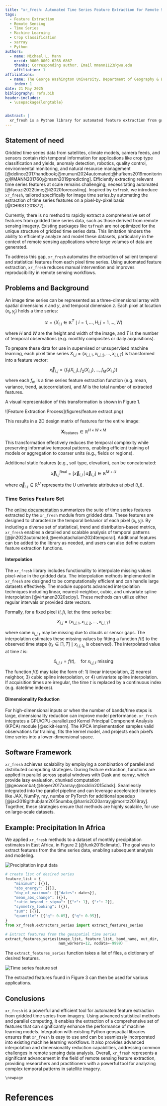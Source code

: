 ```yaml
---
title: "xr_fresh: Automated Time Series Feature Extraction for Remote Sensing & Gridded Data"
tags:
  - Feature Extraction
  - Remote Sensing
  - Time Series
  - Machine Learning
  - Crop Classification
  - xarray
  - Python
authors:
  - name: Michael L. Mann
    orcid: 0000-0002-6268-6867
    thanks: Corresponding author. Email mmann1123@gwu.edu
    affiliation: 1
affiliations:
  - name: The George Washington University, Department of Geography & Environment, Washington DC 20052
    index: 1
date: 21 May 2025
bibliography: refs.bib
header-includes:
  - \usepackage{longtable}


abstract: |
  xr_fresh is a Python library for automated feature extraction from gridded time series data, such as satellite imagery, climate model outputs, and sensor arrays. Building on the methodology of tsfresh, xr_fresh extends this approach to pixel-level temporal sequences common in observational data such as from earth observation or repeat photography data. It computes a comprehensive set of statistical, trend, and distribution-based features for each pixel, enabling scalable preprocessing for classical machine learning. The library is optimized for large-scale applications through parallelized computation using xarray, Dask, Ray, and JAX. It also includes advanced interpolation techniques for handling missing data and GPU-accelerated kernel PCA for dimensionality reduction.  
---
```

 
<!-- compile working with:
pandoc writeup.md --bibliography=refs.bib --filter pandoc-citeproc --pdf-engine=xelatex -o output.pdf-->
 
## Statement of need

Gridded time series data from satellites, climate models, camera feeds, and sensors contain rich temporal information for applications like crop type classification and yields, anomaly detection, robotics, quality control, environmental monitoring, and natural resource management [@delince2017handbook;@mumuni2024automated;@hufkens2019monitoring;@MANN201760;@mann2019predicting]. Efficiently extracting relevant time series features at scale remains challenging, necessitating automated [@faouzi2022time;@li2020forecasting]. Inspired by `tsfresh`, we introduce `xr_fresh`, tailored specifically for image time series,by automating the extraction of time series features on a pixel-by-pixel basis [@CHRIST201872].

Currently, there is no method to rapidly extract a comprehensive set of features from gridded time series data, such as those derived from remote sensing imagery. Existing packages like `tsfresh` are not optimized for the unique structure of gridded time series data. This limitation hinders the ability to efficiently analyze and model these datasets, particularly in the context of remote sensing applications where large volumes of data are generated.

To address this gap, `xr_fresh` automates the extraction of salient temporal and statistical features from each pixel time series. Using automated feature extraction, `xr_fresh` reduces manual intervention and improves reproducibility in remote sensing workflows.

## Problems and Background

An image time series can be represented as a three-dimensional array with spatial dimensions $x$ and $y$, and temporal dimension $z$. Each pixel at location $(x_i, y_j)$ holds a time series:

$$
\mathcal{D} = \{ X_{i,j} \in \mathbb{R}^T \mid i = 1, \ldots, H; j = 1, \ldots, W \}
$$

where $H$ and $W$ are the height and width of the image, and $T$ is the number of temporal observations (e.g. monthly composites or daily acquisitions).

To prepare these data for use in supervised or unsupervised machine learning, each pixel time series $X_{i,j} = (x_{i,j,1}, x_{i,j,2}, \ldots, x_{i,j,T})$ is transformed into a feature vector:

$$
\vec{x}_{i,j} = \left(f_1(X_{i,j}), f_2(X_{i,j}), \ldots, f_M(X_{i,j})\right)
$$

where each $f_m$ is a time series feature extraction function (e.g. mean, variance, trend, autocorrelation), and $M$ is the total number of extracted features.

A visual representation of this transformation is shown in Figure 1.  

![Feature Extraction Process](figures/feature extract.png)

This results in a 2D design matrix of features for the entire image:

$$
\mathbf{X}_{\text{features}} \in \mathbb{R}^{H \times W \times M}
$$

This transformation effectively reduces the temporal complexity while preserving informative temporal patterns, enabling efficient training of models or aggregation to coarser units (e.g., fields or regions).

Additional static features (e.g., soil type, elevation), can be concatenated:

$$
\vec{x}_{i,j}^\text{final} = \left[ \vec{x}_{i,j} \,|\, \vec{a}_{i,j} \right] \in \mathbb{R}^{M + U}
$$

where $\vec{a}_{i,j} \in \mathbb{R}^U$ represents the $U$ univariate attributes at pixel $(i, j)$.

### Time Series Feature Set

The [online documentation](https://mmann1123.github.io/xr_fresh/feature_calculator_series.html) summarizes the suite of time series features extracted by the `xr_fresh` module from gridded data. These features are designed to characterize the temporal behavior of each pixel $(x_i, y_j)$. By including a diverse set of statistical, trend and distribution-based metrics, `xr_fresh` enables a detailed and scalable analysis of temporal patterns [@jin2022automated;@venkatachalam2024temporal]. Additional features can be added to the library as needed, and users can also define custom feature extraction functions.

#### Interpolation

The `xr_fresh` library includes functionality to interpolate missing values pixel-wise in the gridded data. The interpolation methods implemented in `xr_fresh` are designed to be computationally efficient and can handle large datasets effectively. The module supports advanced interpolation techniques including linear, nearest-neighbor, cubic, and univariate spline interpolation [@virtanen2020scipy]. These methods can utilize either regular intervals or provided date vectors. 

Formally, for a fixed pixel $(i, j)$, let the time series be:

$$
X_{i,j} = (x_{i,j,1}, x_{i,j,2}, \ldots, x_{i,j,T})
$$

where some $x_{i,j,t}$ may be missing due to clouds or sensor gaps. The interpolation estimates these missing values by fitting a function $f(t)$ to the observed time steps $\{t_k \in [1, T] \mid x_{i,j,t_k} \text{ is observed} \}$. The interpolated value at time $t$ is:

$$
\hat{x}_{i,j,t} = f(t), \quad \text{for } x_{i,j,t} \text{ missing}
$$

The function $f(t)$ may take the form of: 1) linear interpolation, 2) nearest neighbor, 3) cubic spline interpolation, or 4) univariate spline interpolation. If acquisition times are irregular, the time $t$ is replaced by a continuous index (e.g. datetime indexes).

#### Dimensionality Reduction

For high-dimensional inputs or when the number of bands/time steps is large, dimensionality reduction can improve model performance. `xr_fresh` integrates a GPU/CPU-parallelized Kernel Principal Component Analysis (KPCA) module [@scikit-learn]. The KPCA implementation samples valid observations for training, fits the kernel model, and projects each pixel’s time series into a lower-dimensional space. 

## Software Framework

`xr_fresh` achieves scalability by employing a combination of parallel and distributed computing strategies. During feature extraction, functions are applied in parallel across spatial windows with Dask and xarray, which provide lazy evaluation, chunked computation [@geowombat;@hoyer2017xarray;@rocklin2015dask]. Seamlessly integrated into the parallel pipeline and can leverage accelerated libraries like JAX, NumPy, ray, numba or PyTorch for additional speedup [@jax2018github;lam2015numba;@harris2020array;@moritz2018ray]. Together, these strategies ensure that methods are highly scalable, for use on large-scale datasets.

## Example: Precipitation In Africa

We applied `xr_fresh` methods to a dataset of monthly precipitation estimates in East Africa, in Figure 2 [@funk2015climate]. The goal was to extract features from the time series data, enabling subsequent analysis and modeling.

![Precipitation input data](figures/precip.png)

```python
# create list of desired series
feature_list = {
    "minimum": [{}],
    "abs_energy": [{}],
    "doy_of_maximum": [{"dates": dates}],
    "mean_abs_change": [{}],
    "ratio_beyond_r_sigma": [{"r": 1}, {"r": 2}],
    "symmetry_looking": [{}],
    "sum": [{}],
    "quantile": [{"q": 0.05}, {"q": 0.95}],
}
from xr_fresh.extractors_series import extract_features_series

# Extract features from the geospatial time series
extract_features_series(image_list, feature_list, band_name, out_dir, 
                        num_workers=12, nodata=-9999)
```

The `extract_features_series` function takes a list of files, a dictionary of desired features.

![Time series feature set ](figures/features.png)

The extracted features found in Figure 3 can then be used for various applications.

## Conclusions

`xr_fresh` is a powerful and efficient tool for automated feature extraction from gridded time series from imagery. Using advanced statistical methods and parallel computing, it enables the extraction of a comprehensive set of features that can significantly enhance the performance of machine learning models. Integration with existing Python geospatial libraries ensures that `xr_fresh` is easy to use and can be seamlessly incorporated into existing machine learning workflows. It also provides advanced interpolation and dimensionality reduction capabilities, addressing common challenges in remote sensing data analysis.  Overall, `xr_fresh` represents a significant advancement in the field of remote sensing feature extraction, providing researchers and practitioners with a powerful tool for analyzing complex temporal patterns in satellite imagery.

 
```{=latex}
\newpage
```

# References
